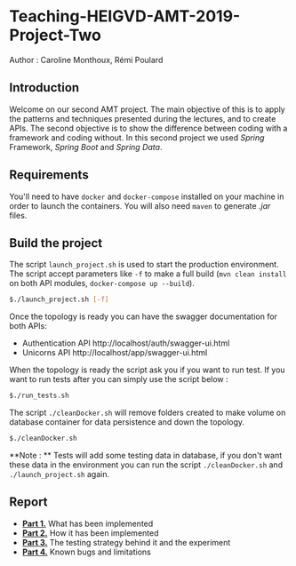 # Teaching-HEIGVD-AMT-2019-Project-Two
Author : Caroline Monthoux, Rémi Poulard

## Introduction

Welcome on our second AMT project. The main objective of this is to apply the patterns and techniques presented during the lectures, and to create APIs. The second objective is to show the difference between coding with a framework and coding without. In this second project we used _Spring_ Framework, _Spring Boot_ and _Spring Data_. 

## Requirements

You'll need to have `docker` and `docker-compose` installed on your machine in order to launch the containers. You will also need `maven` to generate _.jar_ files.

## Build the project

The script `launch_project.sh` is used to start the production environment. The script accept parameters like `-f` to make a full build (`mvn clean install` on both API modules, `docker-compose up --build`).

```bash
$./launch_project.sh [-f]
```

Once the topology is ready you can have the swagger documentation for both APIs:

- Authentication API http://localhost/auth/swagger-ui.html
- Unicorns API http://localhost/app/swagger-ui.html

When the topology is ready the script ask you if you want to run test. If you want to run tests after you can simply use the script below : 

```bash
$./run_tests.sh
```

The script `./cleanDocker.sh` will remove folders created to make volume on database container for data persistence and down the topology.

```bash
$./cleanDocker.sh
```

**Note : ** Tests will add some testing data in database, if you don't want these data in the environment you can run the script `./cleanDocker.sh` and `./launch_project.sh` again.

## Report

* [**Part 1.**](doc/apiDocumentation.md) What has been implemented
* **[Part 2.](doc/apiImplementation.md)** How it has been implemented
* **[Part 3.](doc/apiTests.md)** The testing strategy behind it and the experiment
* **[Part 4.](doc/apiBugs.md)** Known bugs and limitations






